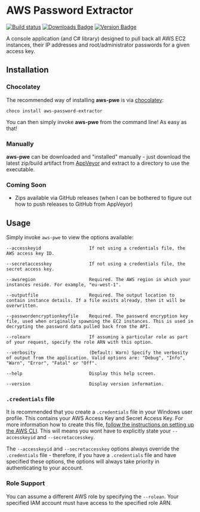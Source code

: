 # AWS Password Extractor
[![Build status](https://ci.appveyor.com/api/projects/status/5iv6tqkvkm7b7xct?svg=true)](https://ci.appveyor.com/project/mmiddleton3301/aws-password-extractor) [![Downloads Badge](https://img.shields.io/chocolatey/dt/aws-password-extractor.svg)](https://chocolatey.org/packages/aws-password-extractor) [![Version Badge](https://img.shields.io/chocolatey/v/aws-password-extractor.svg)](https://chocolatey.org/packages/aws-password-extractor)

A console application (and C# library) designed to pull back all AWS EC2 instances, their IP addresses and root/administrator passwords for a given access key.

## Installation
### Chocolatey
The recommended way of installing **aws-pwe** is via [chocolatey](https://chocolatey.org/):

`choco install aws-password-extractor `

You can then simply invoke **aws-pwe** from the command line! As easy as that!

### Manually
**aws-pwe** can be downloaded and "installed" manually - just download the latest zip/build artifact from [AppVeyor](https://ci.appveyor.com/project/mmiddleton3301/aws-password-extractor/build/artifacts) and extract to a directory to use the executable.

### Coming Soon

- Zips available via GitHub releases (when I can be bothered to figure out how to push releases to GitHub from AppVeyor)

## Usage
Simply invoke `aws-pwe` to view the options available:

    --accesskeyid                  If not using a credentials file, the AWS access key ID.
    
    --secretaccesskey              If not using a credentials file, the secret access key.
    
    --awsregion                    Required. The AWS region in which your instances reside. For example, "eu-west-1".
    
    --outputfile                   Required. The output location to contain instance details. If a file exists already, then it will be overwritten.
     
    --passwordencryptionkeyfile    Required. The password encryption key file, used when originally spawning the EC2 instances. This is used in decrypting the password data pulled back from the API.
    
    --rolearn                      If assuming a particular role as part of your request, specify the role ARN with this option.
    
    --verbosity                    (Default: Warn) Specify the verbosity of output from the application. Valid options are: "Debug", "Info", "Warn", "Error", "Fatal" or "Off".
    
    --help                         Display this help screen.
    
    --version                      Display version information.
    

### `.credentials` file
It is recommended that you create a `.credentials` file in your Windows user profile. This contains your AWS Access Key and Secret Access Key. For more information how to create this file, [follow the instructions on setting up the AWS CLI](http://docs.aws.amazon.com/cli/latest/userguide/cli-chap-getting-started.html). This will means you wont have to explicitly state your `--accesskeyid` and `--secretaccesskey`.

The `--accesskeyid` and `--secretaccesskey` options always override the `.credentials` file - therefore, if you have a `.credentials` file and have specified these options, the options will always take priority in authenticating to your account.

### Role Support
You can assume a different AWS role by specifying the `--rolean`. Your specified IAM account must have access to the specified role ARN.
